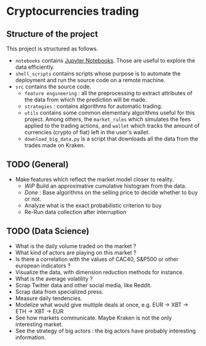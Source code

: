 # Cryptocurrencies trading

## Structure of the project
This project is structured as follows. 
* `notebooks` contains [Jupyter Notebooks](https://jupyter.org/). Those are useful to explore the data efficiently.
* `shell_scripts` contains scripts whose purpose is to automate the deployment and run the source code on a remote machine.
* `src` contains the source code.
    * `feature engineering` : all the preprocessing to extract attributes of the data from which the prediction will be made.
    * `strategies` : contains algorithms for automatic trading.
    * `utils` contains some common elementary algorithms useful for this project. Among others, the `market_rules` which simulates the fees applied to the trading actions, and `wallet` which tracks the amount of currencies (crypto of fiat) left in the user's wallet.
    * `download_big_data.py` is a script that downloads all the data from the trades made on Kraken.   

## TODO (General)

* Make features which reflect the market model closer to reality.
    * *WiP* Build an approximative cumulative histogram from the data.
    * *Done* : Base algorithms on the selling price to decide whether to buy or not.
    * Analyze what is the exact probabilistic criterion to buy
    * Re-Run data collection after interruption
    

## TODO (Data Science)

* What is the daily volume traded on the market ?
* What kind of actors are playing on this market ?
* Is there a correlation with the values of CAC40, S&P500 or other european indicators ?
* Visualize the data, with dimension reduction methods for instance.
* What is the average volatility ?
* Scrap Twitter data and other social media, like Reddit.
* Scrap data from specialized press.
* Measure daily tendencies.
* Modelize what would give multiple deals at once, e.g. EUR -> XBT -> ETH -> XBT -> EUR
* See how markets communicate. Maybe Kraken is not the only interesting market.
* See the strategy of big actors : the big actors have probably interesting information.
